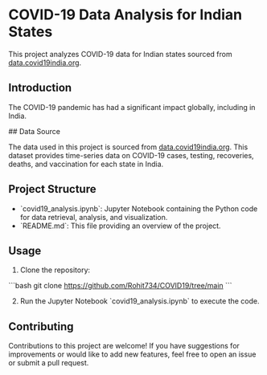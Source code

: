 # COVID-19 Data Analysis for Indian States

This project analyzes COVID-19 data for Indian states sourced from [data.covid19india.org](https://data.covid19india.org/v4/min/timeseries.min.json). 

## Introduction

The COVID-19 pandemic has had a significant impact globally, including in India. 

\## Data Source

The data used in this project is sourced from [data.covid19india.org](https://data.covid19india.org/v4/min/timeseries.min.json). This dataset provides time-series data on COVID-19 cases, testing, recoveries, deaths, and vaccination for each state in India.

## Project Structure

- \`covid19_analysis.ipynb\`: Jupyter Notebook containing the Python code for data retrieval, analysis, and visualization.
- \`README.md\`: This file providing an overview of the project.

## Usage

1. Clone the repository:

\```bash
git clone https://github.com/Rohit734/COVID19/tree/main
\```


2. Run the Jupyter Notebook \`covid19_analysis.ipynb\` to execute the code.


## Contributing

Contributions to this project are welcome! If you have suggestions for improvements or would like to add new features, feel free to open an issue or submit a pull request.
